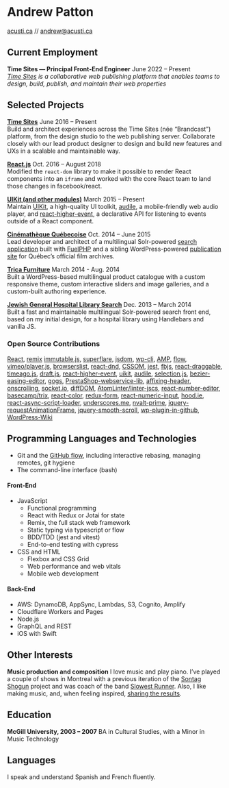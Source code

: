 # Andrew Patton

[acusti.ca][] // [andrew@acusti.ca][mailto]

## Current Employment

**Time Sites — Principal Front-End Engineer** <span class="projects__time-period">June 2022 – Present</span><br>
_[Time Sites][] is a collaborative web publishing platform that enables teams to design, build, publish, and maintain their web properties_

## Selected Projects

**[Time Sites][]** <span class="projects__time-period">June 2016 – Present</span><br>
Build and architect experiences across the Time Sites (née “Brandcast”) platform, from the design studio to the web publishing server. Collaborate closely with our lead product designer to design and build new features and UXs in a scalable and maintainable way.

**[React.js][]** <span class="projects__time-period">Oct. 2016 – August 2018</span><br>
Modified the `react-dom` library to make it possible to render React components into an `iframe` and worked with the core React team to land those changes in facebook/react.

**[UIKit (and other modules)][npm-acusti]** <span class="projects__time-period">March 2015 – Present</span><br>
Maintain [UIKit][], a high-quality UI toolkit, [audile][], a mobile-friendly web audio player, and [react-higher-event][], a declarative API for listening to events outside of a React component.

**[Cinémathèque Québecoise][cq]** <span class="projects__time-period">Oct. 2014 – June 2015</span><br>
Lead developer and architect of a multilingual Solr-powered [search application][cqrecherche] built with [FuelPHP][] and a sibling WordPress-powered [publication site][cq] for Québec’s official film archives.

**[Trica Furniture][]** <span class="projects__time-period">March 2014 - Aug. 2014</span><br>
Built a WordPress-based multilingual product catalogue with a custom responsive theme, custom interactive sliders and image galleries, and a custom-built authoring experience.

**[Jewish General Hospital Library Search][jgh]** <span class="projects__time-period">Dec. 2013 – March 2014</span><br>
Built a fast and maintainable multilingual Solr-powered search front end, based on my initial design, for a hospital library using Handlebars and vanilla JS.

### Open Source Contributions

[React][], [remix][] [immutable.js][], [superflare][], [jsdom][], [wp-cli][], [AMP][], [flow][], [vimeo/player.js][], [browserslist][], [react-dnd][], [CSSOM][], [jest][], [fbjs][], [react-draggable][], [timeago.js][], [draft.js][], [react-higher-event][], [uikit][], [audile][], [selection.js][], [bezier-easing-editor][], [gogs][], [PrestaShop-webservice-lib][], [affixing-header][], [onscrolling][], [socket.io][], [diffDOM][], [AtomLinter/linter-jscs][], [react-number-editor][], [basecamp/trix][], [react-color][], [redux-form][], [react-numeric-input][], [hood.ie][], [react-async-script-loader][], [underscores.me][], [nvalt-prime][], [jquery-requestAnimationFrame][], [jquery-smooth-scroll][], [wp-plugin-in-github][], [WordPress-Wiki][]

## Programming Languages and Technologies

-   Git and the [GitHub flow][], including interactive rebasing, managing remotes, git hygiene
-   The command-line interface (bash)

<div class="list-blocks">
    <div class="list-blocks__block">
        <h4>Front-End</h4>
        <ul>
            <li>JavaScript
                <ul>
                    <li>Functional programming</li>
                    <li>React with Redux or Jotai for state</li>
                    <li>Remix, the full stack web framework</li>
                    <li>Static typing via typescript or flow</li>
                    <li>BDD/TDD (jest and vitest)</li>
                    <li>End-to-end testing with cypress</li>
                </ul>
            </li>
            <li>CSS and HTML
                <ul>
                    <li>Flexbox and CSS Grid</li>
                    <li>Web performance and web vitals</li>
                    <li>Mobile web development</li>
                </ul>
            </li>
        </ul>
    </div>
    <div class="list-blocks__block">
        <h4>Back-End</h4>
        <ul>
            <li>AWS: DynamoDB, AppSync, Lambdas, S3, Cognito, Amplify</li>
            <li>Cloudflare Workers and Pages</li>
            <li>Node.js</li>
            <li>GraphQL and REST</li>
            <li>iOS with Swift</li>
        </ul>
    </div>
</div>

## Other Interests

**Music production and composition**
I love music and play piano. I’ve played a couple of shows in Montreal with a previous iteration of the [Sontag Shogun][] project and was coach of the band [Slowest Runner][]. Also, I like making music, and, when feeling inspired, [sharing the results][music].

## Education

**McGill University, 2003 – 2007**
BA in Cultural Studies, with a Minor in Music Technology

## Languages

I speak and understand Spanish and French fluently.

[mailto]: mailto:andrew@acusti.ca
[acusti.ca]: https://www.acusti.ca
[time sites]: https://timesites.com
[brandcast platform]: https://app.brandcast.io/signup/
[npm-acusti]: https://www.npmjs.com/~acusti
[uikit]: https://github.com/acusti/uikit
[audile]: https://github.com/acusti/audile
[react-higher-event]: https://github.com/bloodyowl/react-higher-event
[onscrolling]: https://github.com/acusti/onscrolling
[affixing-header]: https://github.com/acusti/affixing-header
[react.js]: https://github.com/facebook/react/pull/12037
[fuelphp]: http://fuelphp.com/
[trica furniture]: http://www.tricafurniture.com/
[cq]: http://collections.cinematheque.qc.ca/ 'Collections en ligne | La Cinémathèque québécoise'
[cqrecherche]: http://collections.cinematheque.qc.ca/recherche/ 'Recherche collections | La Cinémathèque québécoise'
[jgh]: http://pen.jgh.ca/search/en/ 'Montreal Jewish General Hospital'
[react]: https://github.com/facebook/react/pulls?q=is%3Apr+author%3Aacusti
[remix]: https://github.com/remix-run/remix/pulls?q=is%3Apr+is%3Aclosed+author%3Aacusti
[immutable.js]: https://github.com/immutable-js/immutable-js/pulls?q=is%3Apr+author%3Aacusti
[superflare]: https://github.com/jplhomer/superflare/pull/66
[jsdom]: https://github.com/jsdom/jsdom/pulls?q=is%3Apr+author%3Aacusti
[jest]: https://github.com/facebook/jest/pulls?q=is%3Apr+author%3Aacusti
[wp-cli]: https://github.com/wp-cli/wp-cli/pulls?q=is%3Apr+author%3Aacusti
[amp]: https://github.com/ampproject/amphtml/pulls?q=is%3Apr+author%3Aacusti
[flow]: http://github.com/facebook/flow/pulls?q=is%3Apr+author%3Aacusti
[vimeo/player.js]: https://github.com/vimeo/player.js/pulls?q=is%3Apr+author%3Aacusti
[browserslist]: https://github.com/browserslist/browserslist/pulls?q=is%3Apr+author%3Aacusti
[react-dnd]: https://github.com/react-dnd/react-dnd/pulls?q=is%3Apr+author%3Aacusti
[cssom]: https://github.com/NV/CSSOM/pulls?q=is%3Apr+author%3Aacusti
[selection.js]: https://github.com/Simonwep/selection/pulls?q=is%3Apr+author%3Aacusti
[fbjs]: https://github.com/facebook/fbjs/pulls?q=is%3Apr+author%3Aacusti
[react-draggable]: https://github.com/mzabriskie/react-draggable/pulls?q=is%3Apr+author%3Aacusti
[bezier-easing-editor]: https://github.com/gre/bezier-easing-editor/pulls?q=is%3Apr+author%3Aacusti
[gogs]: https://github.com/gogs/gogs/pulls?q=is%3Apr+author%3Aacusti
[prestashop-webservice-lib]: https://github.com/PrestaShop/PrestaShop-webservice-lib/pulls?q=is%3Apr+author%3Aacusti
[socket.io]: https://github.com/socketio/socket.io/pulls?q=is%3Apr+author%3Aacusti
[timeago.js]: https://github.com/hustcc/timeago.js/issues/139#issuecomment-422639198
[draft.js]: https://github.com/facebook/draft-js/pulls?q=is%3Apr+author%3Aacusti
[atomlinter/linter-jscs]: https://github.com/AtomLinter/linter-jscs/pulls?q=is%3Apr+author%3Aacusti
[react-number-editor]: https://github.com/tleunen/react-number-editor/pulls?q=is%3Apr+author%3Aacusti
[basecamp/trix]: https://github.com/basecamp/trix/pulls?q=is%3Apr+author%3Aacusti
[react-color]: https://github.com/casesandberg/react-color/pulls?q=is%3Apr+author%3Aacusti
[redux-form]: https://github.com/erikras/redux-form/pulls?q=is%3Apr+author%3Aacusti
[react-numeric-input]: https://github.com/vlad-ignatov/react-numeric-input/pulls?q=is%3Apr+author%3Aacusti
[diffdom]: https://github.com/fiduswriter/diffDOM/pulls?q=is%3Apr+author%3Aacusti
[hood.ie]: https://github.com/hoodiehq/hood.ie/pulls?q=is%3Apr+author%3Aacusti
[react-async-script-loader]: https://github.com/leozdgao/react-async-script-loader/pulls?q=is%3Apr+author%3Aacusti
[underscores.me]: https://github.com/Automattic/underscores.me/pulls?q=is%3Apr+author%3Aacusti
[nvalt-prime]: https://github.com/bwiggs/nvalt-prime/pulls?q=is%3Apr+author%3Aacusti
[jquery-requestanimationframe]: https://github.com/gnarf/jquery-requestAnimationFrame/pulls?q=is%3Apr+author%3Aacusti
[jquery-smooth-scroll]: https://github.com/kswedberg/jquery-smooth-scroll/pulls?q=is%3Apr+author%3Aacusti
[wp-plugin-in-github]: https://github.com/sudar/wp-plugin-in-github/pulls?q=is%3Apr+author%3Aacusti
[wordpress-wiki]: https://github.com/mgerring/WordPress-Wiki/pulls?q=is%3Apr+author%3Aacusti
[github flow]: https://guides.github.com/introduction/flow/
[sontag shogun]: http://sontagshogun.bandcamp.com/
[slowest runner]: http://theslowestrunner.bandcamp.com/
[music]: https://soundcloud.com/acusti
